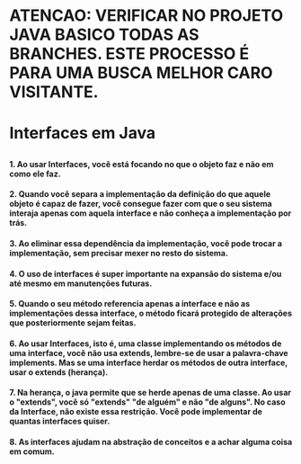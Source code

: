 # ATENCAO: VERIFICAR NO PROJETO JAVA BASICO TODAS AS BRANCHES. ESTE PROCESSO É PARA UMA BUSCA MELHOR CARO VISITANTE.
# Interfaces em Java
##
#### 1. Ao usar Interfaces, você está focando no que o objeto faz e não em como ele faz.
#### 2. Quando você separa a implementação da definição do que aquele objeto é capaz de fazer, você consegue fazer com que o seu sistema interaja apenas com aquela interface e não conheça a implementação por trás.
#### 3. Ao eliminar essa dependência da implementação, você pode trocar a implementação, sem precisar mexer no resto do sistema.
#### 4. O uso de interfaces é super importante na expansão do sistema e/ou até mesmo em manutenções futuras.
#### 5. Quando o seu método referencia apenas a interface e não as implementações dessa interface, o método ficará protegido de alterações que posteriormente sejam feitas.
#### 6. Ao usar Interfaces, isto é, uma classe implementando os métodos de uma interface, você não usa extends, lembre-se de usar a palavra-chave implements. Mas se uma interface herdar os métodos de outra interface, usar o extends (herança).
#### 7. Na herança, o java permite que se herde apenas de uma classe. Ao usar o "extends", você só "extends" "de alguém" e não "de alguns". No caso da Interface, não existe essa restrição. Você pode implementar de quantas interfaces quiser.
#### 8. As interfaces ajudam na abstração de conceitos e a achar alguma coisa em comum.

